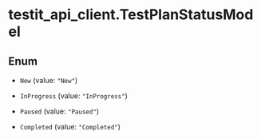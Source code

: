 # testit_api_client.TestPlanStatusModel

## Enum


* `New` (value: `"New"`)

* `InProgress` (value: `"InProgress"`)

* `Paused` (value: `"Paused"`)

* `Completed` (value: `"Completed"`)


